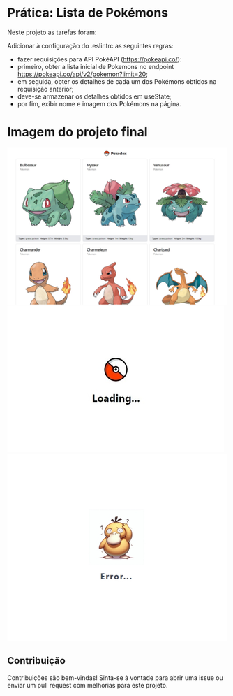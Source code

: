 # Prática: Lista de Pokémons

Neste projeto as tarefas foram:

Adicionar à configuração do .eslintrc as seguintes regras:

- fazer requisições para API PokéAPI (https://pokeapi.co/):
- primeiro, obter a lista inicial de Pokemons no endpoint https://pokeapi.co/api/v2/pokemon?limit=20;
- em seguida, obter os detalhes de cada um dos Pokémons obtidos na requisição anterior;
- deve-se armazenar os detalhes obtidos em useState;
- por fim, exibir nome e imagem dos Pokémons na página.

# Imagem do projeto final

![list](./src/assets/tela-lista.jpeg)
![loading](./src/assets/tela-load.jpg)
![error](./src/assets/tela-error.jpeg)

## Contribuição

Contribuições são bem-vindas! Sinta-se à vontade para abrir uma issue ou enviar um pull request com melhorias para este projeto.

